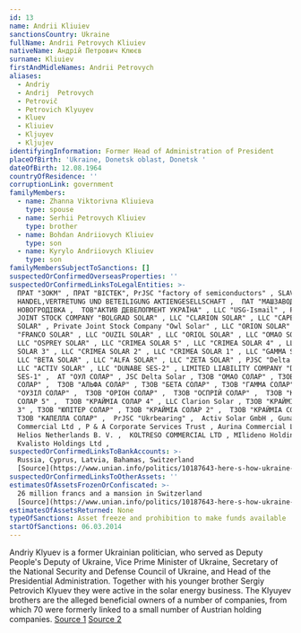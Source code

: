 ```yaml
---
id: 13
name: Andrii Kliuiev
sanctionsCountry: Ukraine
fullName: Andrii Petrovych Kliuiev
nativeName: Андрій Петрович Клюєв
surname: Kliuiev
firstAndMidleNames: Andrii Petrovych
aliases:
  - Andriy
  - Andrij  Petrovych
  - Petrovič
  - Petrovich Klyuyev
  - Kluev
  - Kliuiev
  - Kljuyev
  - Kljujev
identifyingInformation: Former Head of Administration of President
placeOfBirth: 'Ukraine, Donetsk oblast, Donetsk '
dateOfBirth: 12.08.1964
countryOfResidence: ''
corruptionLink: government
familyMembers:
  - name: Zhanna Viktorivna Kliuieva
    type: spouse
  - name: Serhii Petrovych Kliuiev
    type: brother
  - name: Bohdan Andriiovych Kliuiev
    type: son
  - name: Kyrylo Andriiovych Kliuiev
    type: son
familyMembersSubjectToSanctions: []
suspectedOrConfirmedOverseasProperties: ''
suspectedOrConfirmedLinksToLegalEntities: >-
  ПРАТ "ЗОКМ" , ПРАТ "ВІСТЕК", PrJSC "factory of semiconductors" , SLAV
  HANDEL,VERTRETUNG UND BETEILIGUNG AKTIENGESELLSCHAFT ,  ПАТ "МАШЗАВОД" М
  НОВОГРОДІВКА ,  ТОВ"АКТИВ ДЕВЕЛОПМЕНТ УКРАЇНА" , LLC "USG-Ismail" , PRIVATE
  JOINT STOCK COMPANY "BOLGRAD SOLAR" , LLC "CLARION SOLAR" , LLC "CAPELLA
  SOLAR" , Private Joint Stock Company "Owl Solar" , LLC "ORION SOLAR" , LLC
  "FRANCO SOLAR" , LLC "OUZIL SOLAR" , LLC "ORIOL SOLAR" , LLC "OMAO SOLAR" ,
  LLC "OSPREY SOLAR" , LLC "CRIMEA SOLAR 5" , LLC "CRIMEA SOLAR 4" , LLC "CRIMEA
  SOLAR 3" , LLC "CRIMEA SOLAR 2" , LLC "CRIMEA SOLAR 1" , LLC "GAMMA SOLAR" , 
  LLC "BETA SOLAR" , LLC "ALFA SOLAR" , LLC "ZETA SOLAR" , PJSC "Delta Solar" ,
  LLC "ACTIV SOLAR" , LLC "DUNABE SES-2" , LIMITED LIABILITY COMPANY "DUNAYSKA
  SES-1" ,  АТ "ОУЛ СОЛАР" , JSC Delta Solar , ТЗОВ "ОМАО СОЛАР" , ТЗОВ "ЗЕТА
  СОЛАР" ,  ТЗОВ "АЛЬФА СОЛАР" , ТЗОВ "БЕТА СОЛАР" , ТЗОВ "ГАММА СОЛАР" , ТЗОВ
  "ОУЗІЛ СОЛАР" ,  ТЗОВ "ОРІОН СОЛАР" ,  ТЗОВ "ОСПРІЙ СОЛАР" ,  ТЗОВ "КРАЙМІА
  СОЛАР 5" ,  ТЗОВ "КРАЙМІА СОЛАР 4" , LLC Clarion Solar , ТЗОВ "КРАЙМІА СОЛАР
  3" , ТЗОВ "ЮПІТЕР СОЛАР" , ТЗОВ "КРАЙМІА СОЛАР 2" ,  ТЗОВ "КРАЙМІА СОЛАР 1" , 
  ТЗОВ "КАПЕЛЛА СОЛАР" ,  PrJSC "Ukrbearing" ,  Activ Solar GmbH , Gunaldi
  Commercial Ltd , P & A Corporate Services Trust , Aurina Commercial Ltd ,
  Helios Netherlands B. V. ,  KOLTRESO COMMERCIAL LTD , MIlideno Holdings Ltd. ,
  Kvalisto Holdings Ltd , 
suspectedOrConfirmedLinksToBankAccounts: >-
  Russia, Cyprus, Latvia, Bahamas, Switzerland
  [Source](https://www.unian.info/politics/10187643-here-s-how-ukraine-s-ousted-government-got-away-with-40-bln-media.html)
suspectedOrConfirmedLinksToOtherAssets: ''
estimatesOfAssetsFrozenOrConfiscated: >-
  26 million francs and a mansion in Switzerland
  [Source](https://www.unian.info/politics/10187643-here-s-how-ukraine-s-ousted-government-got-away-with-40-bln-media.html)
estimatesOfAssetsReturned: None
typeOfSanctions: Asset freeze and prohibition to make funds available
startOfSanctions: 06.03.2014
---
```

Andriy Klyuev is a former Ukrainian politician, who served as Deputy People's 
Deputy of Ukraine, Vice Prime Minister of Ukraine, Secretary of the National 
Security and Defense Council of Ukraine, and Head of the Presidential 
Administration. Together with his younger brother Sergiy Petrovich Klyuev they 
were active in the solar energy business. The Klyuyev brothers are the alleged 
beneficial owners of a number of companies, from which 70 were formerly linked 
to a small number of Austrian holding companies.
[Source 1](https://pep.org.ua/uk/person/742#dossier) [Source 
2](https://www.unian.info/politics/10187643-here-s-how-ukraine-s-ousted-government-got-away-with-40-bln-media.html)
